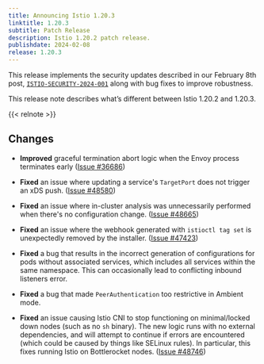 ```yaml
---
title: Announcing Istio 1.20.3
linktitle: 1.20.3
subtitle: Patch Release
description: Istio 1.20.2 patch release.
publishdate: 2024-02-08
release: 1.20.3
---
```


This release implements the security updates described in our February 8th post, [`ISTIO-SECURITY-2024-001`](/news/security/istio-security-2024-001) along with bug fixes to improve robustness.

This release note describes what’s different between Istio 1.20.2 and 1.20.3.

{{< relnote >}}

## Changes

- **Improved** graceful termination abort logic when the Envoy process terminates early  ([Issue #36686](https://github.com/istio/istio/issues/36686))

- **Fixed** an issue where updating a service's `TargetPort` does not trigger an xDS push.  ([Issue #48580](https://github.com/istio/istio/issues/48580))

- **Fixed** an issue where in-cluster analysis was unnecessarily performed when there's no configuration change.
  ([Issue #48665](https://github.com/istio/istio/issues/48665))

- **Fixed** an issue where the webhook generated with `istioctl tag set` is unexpectedly  removed by the installer.
  ([Issue #47423](https://github.com/istio/istio/issues/47423))

- **Fixed** a bug that results in the incorrect generation of configurations for pods without associated services, which includes all services within the same namespace. This can occasionally lead to conflicting inbound listeners error.

- **Fixed** a bug that made `PeerAuthentication` too restrictive in Ambient mode.

- **Fixed** an issue causing Istio CNI to stop functioning on minimal/locked down nodes (such as no `sh` binary).
The new logic runs with no external dependencies, and will attempt to continue if errors are encountered (which could be caused by things like SELinux rules).
In particular, this fixes running Istio on Bottlerocket nodes.
  ([Issue #48746](https://github.com/istio/istio/issues/48746))
